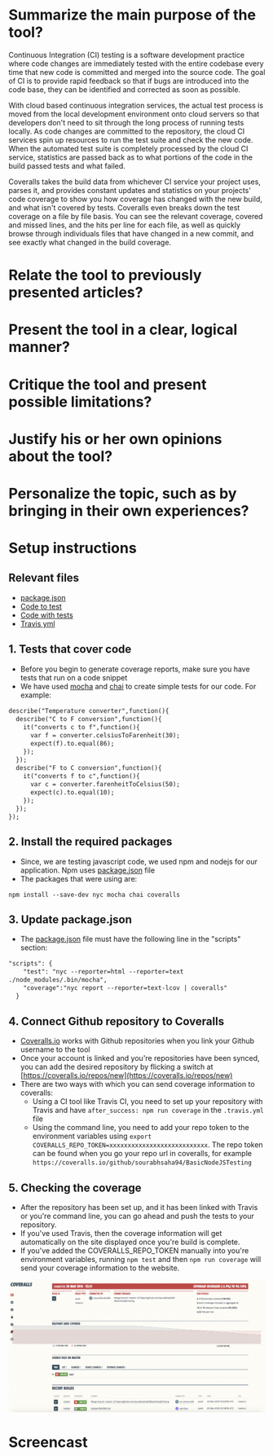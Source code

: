 # Summarize the main purpose of the tool?

Continuous Integration (CI) testing is a software development practice where code changes are immediately tested with the entire codebase every time that new code is committed and merged into the source code. The goal of CI is to provide rapid feedback so that if bugs are introduced into the code base, they can be identified and corrected as soon as possible.

With cloud based continuous integration services, the actual test process is moved from the local development environment onto cloud servers so that developers don't need to sit through the long process of running tests locally. As code changes are committed to the repository, the cloud CI services spin up resources to run the test suite and check the new code. When the automated test suite is completely processed by the cloud CI service, statistics are passed back as to what portions of the code in the build passed tests and what failed.

Coveralls takes the build data from whichever CI service your project uses, parses it, and provides constant updates and statistics on your projects' code coverage to show you how coverage has changed with the new build, and what isn't covered by tests. Coveralls even breaks down the test coverage on a file by file basis. You can see the relevant coverage, covered and missed lines, and the hits per line for each file, as well as quickly browse through individuals files that have changed in a new commit, and see exactly what changed in the build coverage.

# Relate the tool to previously presented articles?

# Present the tool in a clear, logical manner?

# Critique the tool and present possible limitations?

# Justify his or her own opinions about the tool?

# Personalize the topic, such as by bringing in their own experiences?


# Setup instructions

## Relevant files

* [package.json](package.json)
* [Code to test](app/converter.js)
* [Code with tests](test/converter.js)
* [Travis yml](.travis.yml)

## 1. Tests that cover code
* Before you begin to generate coverage reports, make sure you have tests that run on a code snippet
* We have used [mocha](https://mochajs.org/) and [chai](http://www.chaijs.com/) to create simple tests for our code. For example:
```
describe("Temperature converter",function(){
  describe("C to F conversion",function(){
    it("converts c to f",function(){
      var f = converter.celsiusToFarenheit(30);
      expect(f).to.equal(86);
    });
  });
  describe("F to C conversion",function(){
    it("converts f to c",function(){
      var c = converter.farenheitToCelsius(50);
      expect(c).to.equal(10);
    });
  });
});
```

## 2. Install the required packages
* Since, we are testing javascript code, we used npm and nodejs for our application. Npm uses [package.json](package.json) file
* The packages that were using are:
```
npm install --save-dev nyc mocha chai coveralls
```

## 3. Update package.json 
* The [package.json](package.json) file must have the following line in the "scripts" section:
```
"scripts": {
    "test": "nyc --reporter=html --reporter=text ./node_modules/.bin/mocha",
    "coverage":"nyc report --reporter=text-lcov | coveralls"
  }
```

## 4. Connect Github repository to Coveralls
* [Coveralls.io](https://coveralls.io/) works with Github repositories when you link your Github username to the tool
* Once your account is linked and you're repositories have been synced, you can add the desired repository by flicking a switch at [https://coveralls.io/repos/new](https://coveralls.io/repos/new)
* There are two ways with which you can send coverage information to coveralls:
  * Using a CI tool like Travis CI, you need to set up your repository with Travis and have `after_success: npm run coverage` in the `.travis.yml` file
  * Using the command line, you need to add your repo token to the environment variables using `export COVERALLS_REPO_TOKEN=xxxxxxxxxxxxxxxxxxxxxxxxxxx`. The repo token can be found when you go your repo url in coveralls, for example `https://coveralls.io/github/sourabhsaha94/BasicNodeJSTesting`

## 5. Checking the coverage
* After the repository has been set up, and it has been linked with Travis or you're command line, you can go ahead and push the tests to your repository.
* If you've used Travis, then the coverage information will get automatically on the site displayed once you're build is complete.
* If you've added the COVERALLS_REPO_TOKEN manually into you're environment variables, running `npm test` and then `npm run coverage` will send your coverage information to the website.

![Coverage](coverage.png)

# Screencast

